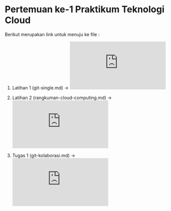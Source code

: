 # Pertemuan ke-1      Praktikum Teknologi Cloud

Berikut merupakan link untuk menuju ke file :

1. Latihan 1 (git-single.md) -> ![git-single](https://github.com/amharnh13/tekn-cloud-computing/blob/master/minggu-01/git-single.md)

2. Latihan 2 (rangkuman-cloud-computing.md) -> ![rangkuman-cloud-computing](https://github.com/amharnh13/tekn-cloud-computing/blob/master/minggu-01/rangkuman-cloud-computing.md)

3. Tugas 1 (git-kolaborasi.md) -> ![rangkuman-cloud-computing](https://github.com/amharnh13/tekn-cloud-computing/blob/master/minggu-01/git-kolaborasi.md)
